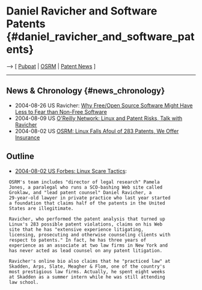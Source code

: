 # Daniel Ravicher and Software Patents {#daniel_ravicher_and_software_patents}

\--\> \[ [ Pubpat](PubpatEn "wikilink") \| [ OSRM](OsrmEn "wikilink") \|
[ Patent News](SwpatcninoEn "wikilink") \]

------------------------------------------------------------------------

## News & Chronology {#news_chronology}

-   2004-08-26 US Ravicher: [Why Free/Open Source Software Might Have
    Less to Fear than Non-Free
    Software](http://www.groklaw.net/article.php?story=20040901004705872 "wikilink")
-   2004-08-09 US [O\'Reilly Network: Linux and Patent Risks, Talk with
    Ravicher](http://www.linuxdevcenter.com/pub/a/linux/2004/08/06/kernel_patent_risks.html "wikilink")
-   2004-08-02 US [ OSRM: Linux Falls Afoul of 283 Patents, We Offer
    Insurance](Osrm040802En "wikilink")

## Outline

-   [2004-08-02 US Forbes: Linux Scare
    Tactics](http://www.forbes.com/home/enterprisetech/2004/08/02/cz_dl_0802linux.html "wikilink"):

` OSRM's team includes "director of legal research" Pamela`\
` Jones, a paralegal who runs a SCO-bashing Web site called`\
` Groklaw, and "lead patent counsel" Daniel Ravicher, a`\
` 29-year-old lawyer in private practice who last year started`\
` a foundation that claims half of the patents in the United`\
` States are illegitimate.`

` Ravicher, who performed the patent analysis that turned up`\
` Linux's 283 possible patent violations, claims on his Web`\
` site that he has "extensive experience litigating,`\
` licensing, prosecuting and otherwise counseling clients with`\
` respect to patents." In fact, he has three years of`\
` experience as an associate at two law firms in New York and`\
` has never acted as lead counsel on any patent litigation.`

` Ravicher's online bio also claims that he "practiced law" at`\
` Skadden, Arps, Slate, Meagher & Flom, one of the country's`\
` most prestigious law firms. Actually, he spent eight weeks`\
` at Skadden as a summer intern while he was still attending`\
` law school.`

